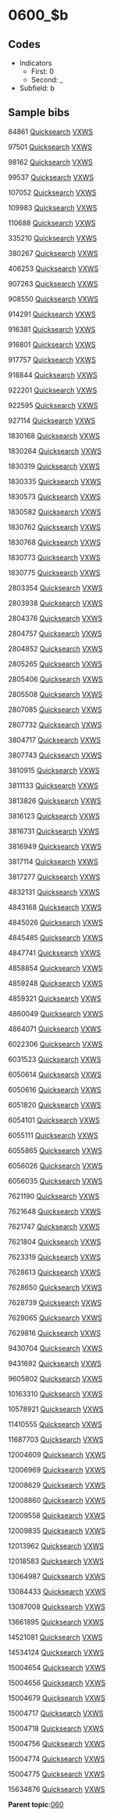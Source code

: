 # 0600\_$b

## Codes

-   Indicators
    -   First: 0
    -   Second: \_
-   Subfield: b

## Sample bibs

84861 [Quicksearch](https://search.library.yale.edu/catalog/84861) [VXWS](http://prodorbis.library.yale.edu:7014/vxws/GetHoldingsService?bibId=84861)

97501 [Quicksearch](https://search.library.yale.edu/catalog/97501) [VXWS](http://prodorbis.library.yale.edu:7014/vxws/GetHoldingsService?bibId=97501)

98162 [Quicksearch](https://search.library.yale.edu/catalog/98162) [VXWS](http://prodorbis.library.yale.edu:7014/vxws/GetHoldingsService?bibId=98162)

99537 [Quicksearch](https://search.library.yale.edu/catalog/99537) [VXWS](http://prodorbis.library.yale.edu:7014/vxws/GetHoldingsService?bibId=99537)

107052 [Quicksearch](https://search.library.yale.edu/catalog/107052) [VXWS](http://prodorbis.library.yale.edu:7014/vxws/GetHoldingsService?bibId=107052)

109983 [Quicksearch](https://search.library.yale.edu/catalog/109983) [VXWS](http://prodorbis.library.yale.edu:7014/vxws/GetHoldingsService?bibId=109983)

110688 [Quicksearch](https://search.library.yale.edu/catalog/110688) [VXWS](http://prodorbis.library.yale.edu:7014/vxws/GetHoldingsService?bibId=110688)

335210 [Quicksearch](https://search.library.yale.edu/catalog/335210) [VXWS](http://prodorbis.library.yale.edu:7014/vxws/GetHoldingsService?bibId=335210)

380267 [Quicksearch](https://search.library.yale.edu/catalog/380267) [VXWS](http://prodorbis.library.yale.edu:7014/vxws/GetHoldingsService?bibId=380267)

406253 [Quicksearch](https://search.library.yale.edu/catalog/406253) [VXWS](http://prodorbis.library.yale.edu:7014/vxws/GetHoldingsService?bibId=406253)

907263 [Quicksearch](https://search.library.yale.edu/catalog/907263) [VXWS](http://prodorbis.library.yale.edu:7014/vxws/GetHoldingsService?bibId=907263)

908550 [Quicksearch](https://search.library.yale.edu/catalog/908550) [VXWS](http://prodorbis.library.yale.edu:7014/vxws/GetHoldingsService?bibId=908550)

914291 [Quicksearch](https://search.library.yale.edu/catalog/914291) [VXWS](http://prodorbis.library.yale.edu:7014/vxws/GetHoldingsService?bibId=914291)

916381 [Quicksearch](https://search.library.yale.edu/catalog/916381) [VXWS](http://prodorbis.library.yale.edu:7014/vxws/GetHoldingsService?bibId=916381)

916801 [Quicksearch](https://search.library.yale.edu/catalog/916801) [VXWS](http://prodorbis.library.yale.edu:7014/vxws/GetHoldingsService?bibId=916801)

917757 [Quicksearch](https://search.library.yale.edu/catalog/917757) [VXWS](http://prodorbis.library.yale.edu:7014/vxws/GetHoldingsService?bibId=917757)

918844 [Quicksearch](https://search.library.yale.edu/catalog/918844) [VXWS](http://prodorbis.library.yale.edu:7014/vxws/GetHoldingsService?bibId=918844)

922201 [Quicksearch](https://search.library.yale.edu/catalog/922201) [VXWS](http://prodorbis.library.yale.edu:7014/vxws/GetHoldingsService?bibId=922201)

922595 [Quicksearch](https://search.library.yale.edu/catalog/922595) [VXWS](http://prodorbis.library.yale.edu:7014/vxws/GetHoldingsService?bibId=922595)

927114 [Quicksearch](https://search.library.yale.edu/catalog/927114) [VXWS](http://prodorbis.library.yale.edu:7014/vxws/GetHoldingsService?bibId=927114)

1830168 [Quicksearch](https://search.library.yale.edu/catalog/1830168) [VXWS](http://prodorbis.library.yale.edu:7014/vxws/GetHoldingsService?bibId=1830168)

1830264 [Quicksearch](https://search.library.yale.edu/catalog/1830264) [VXWS](http://prodorbis.library.yale.edu:7014/vxws/GetHoldingsService?bibId=1830264)

1830319 [Quicksearch](https://search.library.yale.edu/catalog/1830319) [VXWS](http://prodorbis.library.yale.edu:7014/vxws/GetHoldingsService?bibId=1830319)

1830335 [Quicksearch](https://search.library.yale.edu/catalog/1830335) [VXWS](http://prodorbis.library.yale.edu:7014/vxws/GetHoldingsService?bibId=1830335)

1830573 [Quicksearch](https://search.library.yale.edu/catalog/1830573) [VXWS](http://prodorbis.library.yale.edu:7014/vxws/GetHoldingsService?bibId=1830573)

1830582 [Quicksearch](https://search.library.yale.edu/catalog/1830582) [VXWS](http://prodorbis.library.yale.edu:7014/vxws/GetHoldingsService?bibId=1830582)

1830762 [Quicksearch](https://search.library.yale.edu/catalog/1830762) [VXWS](http://prodorbis.library.yale.edu:7014/vxws/GetHoldingsService?bibId=1830762)

1830768 [Quicksearch](https://search.library.yale.edu/catalog/1830768) [VXWS](http://prodorbis.library.yale.edu:7014/vxws/GetHoldingsService?bibId=1830768)

1830773 [Quicksearch](https://search.library.yale.edu/catalog/1830773) [VXWS](http://prodorbis.library.yale.edu:7014/vxws/GetHoldingsService?bibId=1830773)

1830775 [Quicksearch](https://search.library.yale.edu/catalog/1830775) [VXWS](http://prodorbis.library.yale.edu:7014/vxws/GetHoldingsService?bibId=1830775)

2803354 [Quicksearch](https://search.library.yale.edu/catalog/2803354) [VXWS](http://prodorbis.library.yale.edu:7014/vxws/GetHoldingsService?bibId=2803354)

2803938 [Quicksearch](https://search.library.yale.edu/catalog/2803938) [VXWS](http://prodorbis.library.yale.edu:7014/vxws/GetHoldingsService?bibId=2803938)

2804376 [Quicksearch](https://search.library.yale.edu/catalog/2804376) [VXWS](http://prodorbis.library.yale.edu:7014/vxws/GetHoldingsService?bibId=2804376)

2804757 [Quicksearch](https://search.library.yale.edu/catalog/2804757) [VXWS](http://prodorbis.library.yale.edu:7014/vxws/GetHoldingsService?bibId=2804757)

2804852 [Quicksearch](https://search.library.yale.edu/catalog/2804852) [VXWS](http://prodorbis.library.yale.edu:7014/vxws/GetHoldingsService?bibId=2804852)

2805265 [Quicksearch](https://search.library.yale.edu/catalog/2805265) [VXWS](http://prodorbis.library.yale.edu:7014/vxws/GetHoldingsService?bibId=2805265)

2805406 [Quicksearch](https://search.library.yale.edu/catalog/2805406) [VXWS](http://prodorbis.library.yale.edu:7014/vxws/GetHoldingsService?bibId=2805406)

2805508 [Quicksearch](https://search.library.yale.edu/catalog/2805508) [VXWS](http://prodorbis.library.yale.edu:7014/vxws/GetHoldingsService?bibId=2805508)

2807085 [Quicksearch](https://search.library.yale.edu/catalog/2807085) [VXWS](http://prodorbis.library.yale.edu:7014/vxws/GetHoldingsService?bibId=2807085)

2807732 [Quicksearch](https://search.library.yale.edu/catalog/2807732) [VXWS](http://prodorbis.library.yale.edu:7014/vxws/GetHoldingsService?bibId=2807732)

3804717 [Quicksearch](https://search.library.yale.edu/catalog/3804717) [VXWS](http://prodorbis.library.yale.edu:7014/vxws/GetHoldingsService?bibId=3804717)

3807743 [Quicksearch](https://search.library.yale.edu/catalog/3807743) [VXWS](http://prodorbis.library.yale.edu:7014/vxws/GetHoldingsService?bibId=3807743)

3810915 [Quicksearch](https://search.library.yale.edu/catalog/3810915) [VXWS](http://prodorbis.library.yale.edu:7014/vxws/GetHoldingsService?bibId=3810915)

3811133 [Quicksearch](https://search.library.yale.edu/catalog/3811133) [VXWS](http://prodorbis.library.yale.edu:7014/vxws/GetHoldingsService?bibId=3811133)

3813826 [Quicksearch](https://search.library.yale.edu/catalog/3813826) [VXWS](http://prodorbis.library.yale.edu:7014/vxws/GetHoldingsService?bibId=3813826)

3816123 [Quicksearch](https://search.library.yale.edu/catalog/3816123) [VXWS](http://prodorbis.library.yale.edu:7014/vxws/GetHoldingsService?bibId=3816123)

3816731 [Quicksearch](https://search.library.yale.edu/catalog/3816731) [VXWS](http://prodorbis.library.yale.edu:7014/vxws/GetHoldingsService?bibId=3816731)

3816949 [Quicksearch](https://search.library.yale.edu/catalog/3816949) [VXWS](http://prodorbis.library.yale.edu:7014/vxws/GetHoldingsService?bibId=3816949)

3817114 [Quicksearch](https://search.library.yale.edu/catalog/3817114) [VXWS](http://prodorbis.library.yale.edu:7014/vxws/GetHoldingsService?bibId=3817114)

3817277 [Quicksearch](https://search.library.yale.edu/catalog/3817277) [VXWS](http://prodorbis.library.yale.edu:7014/vxws/GetHoldingsService?bibId=3817277)

4832131 [Quicksearch](https://search.library.yale.edu/catalog/4832131) [VXWS](http://prodorbis.library.yale.edu:7014/vxws/GetHoldingsService?bibId=4832131)

4843168 [Quicksearch](https://search.library.yale.edu/catalog/4843168) [VXWS](http://prodorbis.library.yale.edu:7014/vxws/GetHoldingsService?bibId=4843168)

4845026 [Quicksearch](https://search.library.yale.edu/catalog/4845026) [VXWS](http://prodorbis.library.yale.edu:7014/vxws/GetHoldingsService?bibId=4845026)

4845485 [Quicksearch](https://search.library.yale.edu/catalog/4845485) [VXWS](http://prodorbis.library.yale.edu:7014/vxws/GetHoldingsService?bibId=4845485)

4847741 [Quicksearch](https://search.library.yale.edu/catalog/4847741) [VXWS](http://prodorbis.library.yale.edu:7014/vxws/GetHoldingsService?bibId=4847741)

4858854 [Quicksearch](https://search.library.yale.edu/catalog/4858854) [VXWS](http://prodorbis.library.yale.edu:7014/vxws/GetHoldingsService?bibId=4858854)

4859248 [Quicksearch](https://search.library.yale.edu/catalog/4859248) [VXWS](http://prodorbis.library.yale.edu:7014/vxws/GetHoldingsService?bibId=4859248)

4859321 [Quicksearch](https://search.library.yale.edu/catalog/4859321) [VXWS](http://prodorbis.library.yale.edu:7014/vxws/GetHoldingsService?bibId=4859321)

4860049 [Quicksearch](https://search.library.yale.edu/catalog/4860049) [VXWS](http://prodorbis.library.yale.edu:7014/vxws/GetHoldingsService?bibId=4860049)

4864071 [Quicksearch](https://search.library.yale.edu/catalog/4864071) [VXWS](http://prodorbis.library.yale.edu:7014/vxws/GetHoldingsService?bibId=4864071)

6022306 [Quicksearch](https://search.library.yale.edu/catalog/6022306) [VXWS](http://prodorbis.library.yale.edu:7014/vxws/GetHoldingsService?bibId=6022306)

6031523 [Quicksearch](https://search.library.yale.edu/catalog/6031523) [VXWS](http://prodorbis.library.yale.edu:7014/vxws/GetHoldingsService?bibId=6031523)

6050614 [Quicksearch](https://search.library.yale.edu/catalog/6050614) [VXWS](http://prodorbis.library.yale.edu:7014/vxws/GetHoldingsService?bibId=6050614)

6050616 [Quicksearch](https://search.library.yale.edu/catalog/6050616) [VXWS](http://prodorbis.library.yale.edu:7014/vxws/GetHoldingsService?bibId=6050616)

6051820 [Quicksearch](https://search.library.yale.edu/catalog/6051820) [VXWS](http://prodorbis.library.yale.edu:7014/vxws/GetHoldingsService?bibId=6051820)

6054101 [Quicksearch](https://search.library.yale.edu/catalog/6054101) [VXWS](http://prodorbis.library.yale.edu:7014/vxws/GetHoldingsService?bibId=6054101)

6055111 [Quicksearch](https://search.library.yale.edu/catalog/6055111) [VXWS](http://prodorbis.library.yale.edu:7014/vxws/GetHoldingsService?bibId=6055111)

6055865 [Quicksearch](https://search.library.yale.edu/catalog/6055865) [VXWS](http://prodorbis.library.yale.edu:7014/vxws/GetHoldingsService?bibId=6055865)

6056026 [Quicksearch](https://search.library.yale.edu/catalog/6056026) [VXWS](http://prodorbis.library.yale.edu:7014/vxws/GetHoldingsService?bibId=6056026)

6056035 [Quicksearch](https://search.library.yale.edu/catalog/6056035) [VXWS](http://prodorbis.library.yale.edu:7014/vxws/GetHoldingsService?bibId=6056035)

7621190 [Quicksearch](https://search.library.yale.edu/catalog/7621190) [VXWS](http://prodorbis.library.yale.edu:7014/vxws/GetHoldingsService?bibId=7621190)

7621648 [Quicksearch](https://search.library.yale.edu/catalog/7621648) [VXWS](http://prodorbis.library.yale.edu:7014/vxws/GetHoldingsService?bibId=7621648)

7621747 [Quicksearch](https://search.library.yale.edu/catalog/7621747) [VXWS](http://prodorbis.library.yale.edu:7014/vxws/GetHoldingsService?bibId=7621747)

7621804 [Quicksearch](https://search.library.yale.edu/catalog/7621804) [VXWS](http://prodorbis.library.yale.edu:7014/vxws/GetHoldingsService?bibId=7621804)

7623319 [Quicksearch](https://search.library.yale.edu/catalog/7623319) [VXWS](http://prodorbis.library.yale.edu:7014/vxws/GetHoldingsService?bibId=7623319)

7628613 [Quicksearch](https://search.library.yale.edu/catalog/7628613) [VXWS](http://prodorbis.library.yale.edu:7014/vxws/GetHoldingsService?bibId=7628613)

7628650 [Quicksearch](https://search.library.yale.edu/catalog/7628650) [VXWS](http://prodorbis.library.yale.edu:7014/vxws/GetHoldingsService?bibId=7628650)

7628739 [Quicksearch](https://search.library.yale.edu/catalog/7628739) [VXWS](http://prodorbis.library.yale.edu:7014/vxws/GetHoldingsService?bibId=7628739)

7629065 [Quicksearch](https://search.library.yale.edu/catalog/7629065) [VXWS](http://prodorbis.library.yale.edu:7014/vxws/GetHoldingsService?bibId=7629065)

7629816 [Quicksearch](https://search.library.yale.edu/catalog/7629816) [VXWS](http://prodorbis.library.yale.edu:7014/vxws/GetHoldingsService?bibId=7629816)

9430704 [Quicksearch](https://search.library.yale.edu/catalog/9430704) [VXWS](http://prodorbis.library.yale.edu:7014/vxws/GetHoldingsService?bibId=9430704)

9431692 [Quicksearch](https://search.library.yale.edu/catalog/9431692) [VXWS](http://prodorbis.library.yale.edu:7014/vxws/GetHoldingsService?bibId=9431692)

9605802 [Quicksearch](https://search.library.yale.edu/catalog/9605802) [VXWS](http://prodorbis.library.yale.edu:7014/vxws/GetHoldingsService?bibId=9605802)

10163310 [Quicksearch](https://search.library.yale.edu/catalog/10163310) [VXWS](http://prodorbis.library.yale.edu:7014/vxws/GetHoldingsService?bibId=10163310)

10578921 [Quicksearch](https://search.library.yale.edu/catalog/10578921) [VXWS](http://prodorbis.library.yale.edu:7014/vxws/GetHoldingsService?bibId=10578921)

11410555 [Quicksearch](https://search.library.yale.edu/catalog/11410555) [VXWS](http://prodorbis.library.yale.edu:7014/vxws/GetHoldingsService?bibId=11410555)

11687703 [Quicksearch](https://search.library.yale.edu/catalog/11687703) [VXWS](http://prodorbis.library.yale.edu:7014/vxws/GetHoldingsService?bibId=11687703)

12004609 [Quicksearch](https://search.library.yale.edu/catalog/12004609) [VXWS](http://prodorbis.library.yale.edu:7014/vxws/GetHoldingsService?bibId=12004609)

12006969 [Quicksearch](https://search.library.yale.edu/catalog/12006969) [VXWS](http://prodorbis.library.yale.edu:7014/vxws/GetHoldingsService?bibId=12006969)

12008629 [Quicksearch](https://search.library.yale.edu/catalog/12008629) [VXWS](http://prodorbis.library.yale.edu:7014/vxws/GetHoldingsService?bibId=12008629)

12008860 [Quicksearch](https://search.library.yale.edu/catalog/12008860) [VXWS](http://prodorbis.library.yale.edu:7014/vxws/GetHoldingsService?bibId=12008860)

12009558 [Quicksearch](https://search.library.yale.edu/catalog/12009558) [VXWS](http://prodorbis.library.yale.edu:7014/vxws/GetHoldingsService?bibId=12009558)

12009835 [Quicksearch](https://search.library.yale.edu/catalog/12009835) [VXWS](http://prodorbis.library.yale.edu:7014/vxws/GetHoldingsService?bibId=12009835)

12013962 [Quicksearch](https://search.library.yale.edu/catalog/12013962) [VXWS](http://prodorbis.library.yale.edu:7014/vxws/GetHoldingsService?bibId=12013962)

12018583 [Quicksearch](https://search.library.yale.edu/catalog/12018583) [VXWS](http://prodorbis.library.yale.edu:7014/vxws/GetHoldingsService?bibId=12018583)

13064987 [Quicksearch](https://search.library.yale.edu/catalog/13064987) [VXWS](http://prodorbis.library.yale.edu:7014/vxws/GetHoldingsService?bibId=13064987)

13084433 [Quicksearch](https://search.library.yale.edu/catalog/13084433) [VXWS](http://prodorbis.library.yale.edu:7014/vxws/GetHoldingsService?bibId=13084433)

13087008 [Quicksearch](https://search.library.yale.edu/catalog/13087008) [VXWS](http://prodorbis.library.yale.edu:7014/vxws/GetHoldingsService?bibId=13087008)

13661895 [Quicksearch](https://search.library.yale.edu/catalog/13661895) [VXWS](http://prodorbis.library.yale.edu:7014/vxws/GetHoldingsService?bibId=13661895)

14521081 [Quicksearch](https://search.library.yale.edu/catalog/14521081) [VXWS](http://prodorbis.library.yale.edu:7014/vxws/GetHoldingsService?bibId=14521081)

14534124 [Quicksearch](https://search.library.yale.edu/catalog/14534124) [VXWS](http://prodorbis.library.yale.edu:7014/vxws/GetHoldingsService?bibId=14534124)

15004654 [Quicksearch](https://search.library.yale.edu/catalog/15004654) [VXWS](http://prodorbis.library.yale.edu:7014/vxws/GetHoldingsService?bibId=15004654)

15004656 [Quicksearch](https://search.library.yale.edu/catalog/15004656) [VXWS](http://prodorbis.library.yale.edu:7014/vxws/GetHoldingsService?bibId=15004656)

15004679 [Quicksearch](https://search.library.yale.edu/catalog/15004679) [VXWS](http://prodorbis.library.yale.edu:7014/vxws/GetHoldingsService?bibId=15004679)

15004717 [Quicksearch](https://search.library.yale.edu/catalog/15004717) [VXWS](http://prodorbis.library.yale.edu:7014/vxws/GetHoldingsService?bibId=15004717)

15004718 [Quicksearch](https://search.library.yale.edu/catalog/15004718) [VXWS](http://prodorbis.library.yale.edu:7014/vxws/GetHoldingsService?bibId=15004718)

15004756 [Quicksearch](https://search.library.yale.edu/catalog/15004756) [VXWS](http://prodorbis.library.yale.edu:7014/vxws/GetHoldingsService?bibId=15004756)

15004774 [Quicksearch](https://search.library.yale.edu/catalog/15004774) [VXWS](http://prodorbis.library.yale.edu:7014/vxws/GetHoldingsService?bibId=15004774)

15004775 [Quicksearch](https://search.library.yale.edu/catalog/15004775) [VXWS](http://prodorbis.library.yale.edu:7014/vxws/GetHoldingsService?bibId=15004775)

15634876 [Quicksearch](https://search.library.yale.edu/catalog/15634876) [VXWS](http://prodorbis.library.yale.edu:7014/vxws/GetHoldingsService?bibId=15634876)

**Parent topic:**[060](../../tags/060/060.md)

